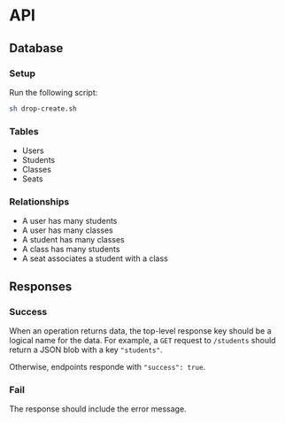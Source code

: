 # API

## Database

### Setup

Run the following script:

```sh
sh drop-create.sh
```

### Tables

- Users
- Students
- Classes
- Seats

### Relationships

- A user has many students
- A user has many classes
- A student has many classes
- A class has many students
- A seat associates a student with a class

## Responses

### Success

When an operation returns data, the top-level response key should be a logical name for the data. For example, a `GET` request to `/students` should return a JSON blob with a key `"students"`.

Otherwise, endpoints responde with `"success": true`.

### Fail

The response should include the error message.
